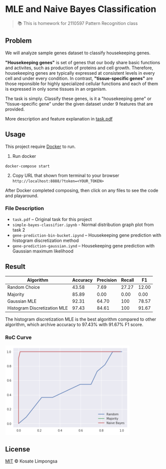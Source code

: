 MLE and Naive Bayes Classification
===

> :books: This is homework for 2110597 Pattern Recognition class

## Problem

We will analyze sample genes dataset to classify housekeeping genes.

**"Housekeeping genes"** is set of genes that our body share basic functions and activites,
such as production of proteins and cell growth. Therefore, housekeeping genes are typically expressed
at consistent levels in every cell and under every condition. In contrast, **"tissue-specific genes"** are
those reponsible for highly specialized cellular functions and each of them is expressed in only
some tissues in an organism.

The task is simply. Classify these genes, is it a "housekeeping gene" or "tissue-specific gene" under the given dataset under 9 features that are provided.

More description and feature explanation in [task.pdf](task.pdf)

## Usage

This project require [Docker](https://www.docker.com/) to run.

1. Run docker

`docker-compose start`

2. Copy URL that shown from terminal to your browser `http://localhost:8888/?token=<YOUR_TOKEN>`

After Docker completed composing, then click on any files to see the code and playaround.

### File Description

- `task.pdf` – Original task for this project
- `simple-bayes-classifier.ipynb` - Normal distribution graph plot from task 2
- `gene-prediction-bin-bucket.ipynd` – Housekeeping gene prediction with histogram discretization method
- `gene-prediction-gaussian.iynd` – Housekeeping gene prediction with Gaussian maximum likelihood

## Result

| Algorithm                     | Accuracy | Precision | Recall | F1 |
| -------------                 | --- | --- | --- | --- |
| Random Choice                 | 43.58 | 7.69 | 27.27 | 12.00 |
| Majority                      | 85.89 | 0.00 | 0.00 | 0.00 |
| Gaussian MLE                  | 92.31 | 64.70 | 100 | 78.57 |
| Histogram Discretization MLE  | 97.43 | 84.61 | 100 | 91.67 |

The histogram discretization MLE is the best algorithm compared to other algorithm, which archive accuracy to 97.43%
with 91.67% F1 score.

### RoC Curve

<img width="400" alt="result" src="./writeup/images/roc_less.png">

## License

[MIT](LICENSE) © Kosate Limpongsa
